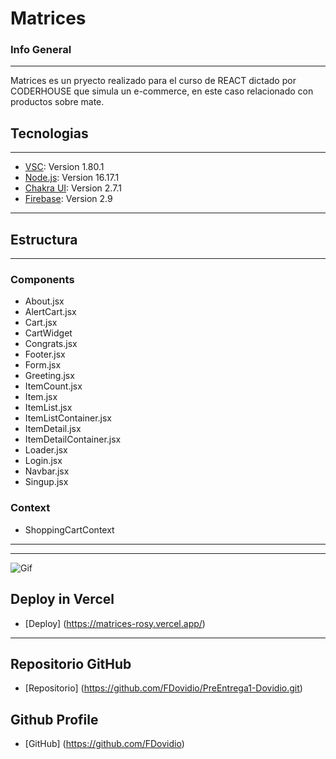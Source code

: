 # Matrices
### Info General
***
Matrices es un pryecto realizado para el curso de REACT dictado por CODERHOUSE que simula un e-commerce, en este caso relacionado con productos sobre mate.
## Tecnologias
***
* [VSC](https://code.visualstudio.com/): Version 1.80.1
* [Node.js](https://nodejs.org/es): Version 16.17.1
* [Chakra UI](https://chakra-ui.com/): Version 2.7.1
* [Firebase](https://firebase.google.com/?hl=es-419): Version 2.9
***
## Estructura
***
### **Components** 
* About.jsx
* AlertCart.jsx
* Cart.jsx
* CartWidget
* Congrats.jsx
* Footer.jsx
* Form.jsx
* Greeting.jsx
* ItemCount.jsx
* Item.jsx
* ItemList.jsx
* ItemListContainer.jsx
* ItemDetail.jsx
* ItemDetailContainer.jsx
* Loader.jsx
* Login.jsx
* Navbar.jsx
* Singup.jsx

### **Context**
* ShoppingCartContext
***
***
![Gif](https://media.giphy.com/media/v1.Y2lkPTc5MGI3NjExbDIzZjU2dDh5YWgyemdiZzg3bGdza2d3aGRveWhhNzd2bG0yZ2o5NiZlcD12MV9pbnRlcm5hbF9naWZfYnlfaWQmY3Q9Zw/lZVDANQAOJOBWdsN7h/giphy.gif)

## Deploy in Vercel

* [Deploy] (https://matrices-rosy.vercel.app/)
***
## Repositorio GitHub

* [Repositorio] (https://github.com/FDovidio/PreEntrega1-Dovidio.git)
  
## Github Profile
* [GitHub] (https://github.com/FDovidio)
